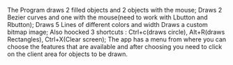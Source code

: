 The Program draws 2 filled objects and 2 objects with the mouse;
Draws 2 Bezier curves and one with the mouse(need to work with Lbutton and Rbutton);
Draws 5 Lines of different colors and width
Draws a custom bitmap image;
Also hoocked  3 shortcuts : Ctrl+c(draws circle), Alt+R(draws Rectangles), Ctrl+X(Clear screen);
The app has a menu from where you can choose the features that are available and after choosing 
you need to click on the client area for objects to be drawn. 
